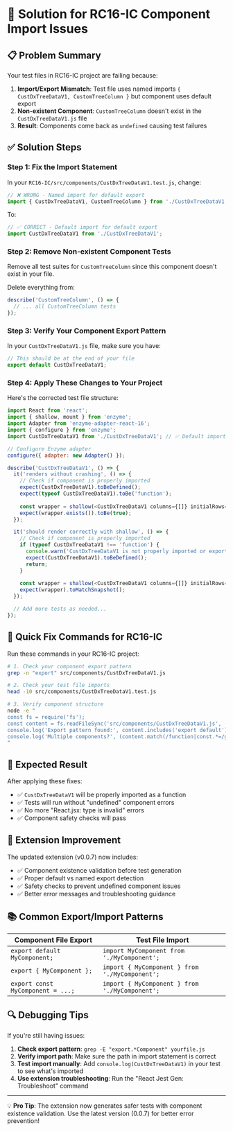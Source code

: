 # 🎯 Solution for RC16-IC Component Import Issues

## 📋 Problem Summary
Your test files in RC16-IC project are failing because:
1. **Import/Export Mismatch**: Test file uses named imports `{ CustDxTreeDataV1, CustomTreeColumn }` but component uses default export
2. **Non-existent Component**: `CustomTreeColumn` doesn't exist in the `CustDxTreeDataV1.js` file
3. **Result**: Components come back as `undefined` causing test failures

## ✅ Solution Steps

### Step 1: Fix the Import Statement
In your `RC16-IC/src/components/CustDxTreeDataV1.test.js`, change:

```javascript
// ❌ WRONG - Named import for default export
import { CustDxTreeDataV1, CustomTreeColumn } from './CustDxTreeDataV1';
```

To:

```javascript
// ✅ CORRECT - Default import for default export
import CustDxTreeDataV1 from './CustDxTreeDataV1';
```

### Step 2: Remove Non-existent Component Tests
Remove all test suites for `CustomTreeColumn` since this component doesn't exist in your file.

Delete everything from:
```javascript
describe('CustomTreeColumn', () => {
  // ... all CustomTreeColumn tests
});
```

### Step 3: Verify Your Component Export Pattern
In your `CustDxTreeDataV1.js` file, make sure you have:

```javascript
// This should be at the end of your file
export default CustDxTreeDataV1;
```

### Step 4: Apply These Changes to Your Project

Here's the corrected test file structure:

```javascript
import React from 'react';
import { shallow, mount } from 'enzyme';
import Adapter from 'enzyme-adapter-react-16';
import { configure } from 'enzyme';
import CustDxTreeDataV1 from './CustDxTreeDataV1'; // ✅ Default import

// Configure Enzyme adapter
configure({ adapter: new Adapter() });

describe('CustDxTreeDataV1', () => {
  it('renders without crashing', () => {
    // Check if component is properly imported
    expect(CustDxTreeDataV1).toBeDefined();
    expect(typeof CustDxTreeDataV1).toBe('function');
    
    const wrapper = shallow(<CustDxTreeDataV1 columns={[]} initialRows={[]} />);
    expect(wrapper.exists()).toBe(true);
  });

  it('should render correctly with shallow', () => {
    // Check if component is properly imported
    if (typeof CustDxTreeDataV1 !== 'function') {
      console.warn('CustDxTreeDataV1 is not properly imported or exported');
      expect(CustDxTreeDataV1).toBeDefined();
      return;
    }
    
    const wrapper = shallow(<CustDxTreeDataV1 columns={[]} initialRows={[]} />);
    expect(wrapper).toMatchSnapshot();
  });

  // Add more tests as needed...
});
```

## 🔧 Quick Fix Commands for RC16-IC

Run these commands in your RC16-IC project:

```bash
# 1. Check your component export pattern
grep -n "export" src/components/CustDxTreeDataV1.js

# 2. Check your test file imports
head -10 src/components/CustDxTreeDataV1.test.js

# 3. Verify component structure
node -e "
const fs = require('fs');
const content = fs.readFileSync('src/components/CustDxTreeDataV1.js', 'utf-8');
console.log('Export pattern found:', content.includes('export default') ? 'DEFAULT EXPORT' : 'CHECK EXPORTS');
console.log('Multiple components?', (content.match(/function|const.*=/g) || []).length);
"
```

## 🎉 Expected Result

After applying these fixes:
- ✅ `CustDxTreeDataV1` will be properly imported as a function
- ✅ Tests will run without "undefined" component errors
- ✅ No more "React.jsx: type is invalid" errors
- ✅ Component safety checks will pass

## 🚀 Extension Improvement

The updated extension (v0.0.7) now includes:
- ✅ Component existence validation before test generation
- ✅ Proper default vs named export detection
- ✅ Safety checks to prevent undefined component issues
- ✅ Better error messages and troubleshooting guidance

## 📚 Common Export/Import Patterns

| Component File Export | Test File Import |
|----------------------|------------------|
| `export default MyComponent;` | `import MyComponent from './MyComponent';` |
| `export { MyComponent };` | `import { MyComponent } from './MyComponent';` |
| `export const MyComponent = ...;` | `import { MyComponent } from './MyComponent';` |

## 🔍 Debugging Tips

If you're still having issues:

1. **Check export pattern**: `grep -E "export.*Component" yourfile.js`
2. **Verify import path**: Make sure the path in import statement is correct
3. **Test import manually**: Add `console.log(CustDxTreeDataV1)` in your test to see what's imported
4. **Use extension troubleshooting**: Run the "React Jest Gen: Troubleshoot" command

---

💡 **Pro Tip**: The extension now generates safer tests with component existence validation. Use the latest version (0.0.7) for better error prevention!